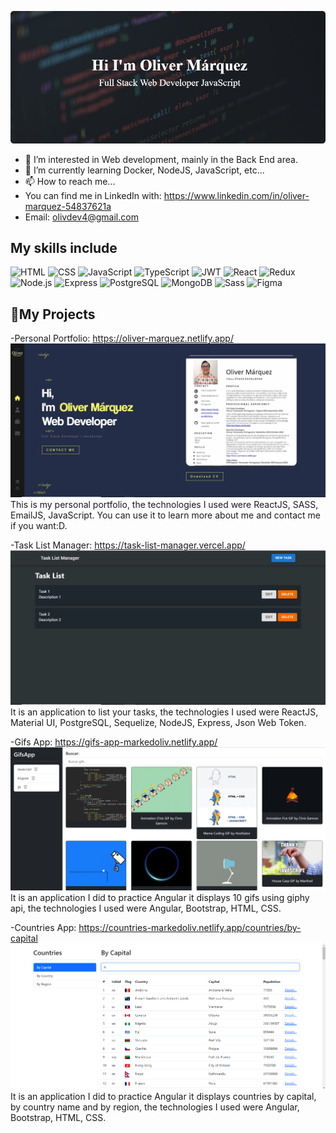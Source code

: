 ![CoverImg](https://github.com/MarkedOliv/MarkedOliv/blob/main/CoverImage.png) 
- 👀 I’m interested in Web development, mainly in the Back End area.
- 🌱 I’m currently learning Docker, NodeJS, JavaScript, etc...
- 📫 How to reach me...
-  You can find me in LinkedIn with: https://www.linkedin.com/in/oliver-marquez-54837621a
-  Email: olivdev4@gmail.com

## My skills include
![HTML](https://img.shields.io/badge/-HTML-E34F26?style=for-the-badge&logo=html5&logoColor=FAFAFA)
![CSS](https://img.shields.io/badge/-CSS-1572B6?style=for-the-badge&logo=css3&logoColor=FAFAFA)
![JavaScript](https://img.shields.io/badge/-JavaScript-F7DF1E?style=for-the-badge&logo=javascript&logoColor=333)
![TypeScript](https://img.shields.io/badge/-TypeScript-3178C6?style=for-the-badge&logo=typescript&logoColor=FAFAFA)
![JWT](https://img.shields.io/badge/JWT-black?style=for-the-badge&logo=JSON%20web%20tokens)
![React](https://img.shields.io/badge/-React-61DAFB?style=for-the-badge&logo=react&logoColor=333)
![Redux](https://img.shields.io/badge/-Redux-764ABC?style=for-the-badge&logo=redux&logoColor=FAFAFA)
![Node.js](https://img.shields.io/badge/-Node.js-339933?style=for-the-badge&logo=node.js&logoColor=FAFAFA)
![Express](https://img.shields.io/badge/-Express-FAFAFA?style=for-the-badge&logo=express&logoColor=333)
![PostgreSQL](https://img.shields.io/badge/-PostgreSQL-0064a5?style=for-the-badge&logo=postgresql&logoColor=FAFAFA)
![MongoDB](https://img.shields.io/badge/MongoDB-%234ea94b.svg?style=for-the-badge&logo=mongodb&logoColor=white)
![Sass](https://img.shields.io/badge/-Sass-CC6699?style=for-the-badge&logo=sass&logoColor=FAFAFA)
![Figma](https://img.shields.io/badge/figma-%23F24E1E.svg?style=for-the-badge&logo=figma&logoColor=white)

## 📌My Projects

-Personal Portfolio:
https://oliver-marquez.netlify.app/
![personal-portfolio](https://github.com/MarkedOliv/MarkedOliv/blob/main/PersonalPorfolio.PNG)
This is my personal portfolio, the technologies I used were ReactJS, SASS, EmailJS, JavaScript.
You can use it to learn more about me and contact me if you want:D.

-Task List Manager:
https://task-list-manager.vercel.app/
![task-list-manager](https://raw.githubusercontent.com/MarkedOliv/MarkedOliv/main/TaskListManagerHome.PNG)
It is an application to list your tasks, the technologies I used were ReactJS, Material UI, PostgreSQL, Sequelize, NodeJS, Express, Json Web Token.

-Gifs App:
https://gifs-app-markedoliv.netlify.app/
![gifs-app](https://github.com/MarkedOliv/MarkedOliv/blob/main/GifsAppMarkedOliv.png)
It is an application I did to practice Angular it displays 10 gifs using giphy api, the technologies I used were Angular, Bootstrap, HTML, CSS.

-Countries App:
https://countries-markedoliv.netlify.app/countries/by-capital
![countries-app](https://github.com/MarkedOliv/MarkedOliv/blob/main/CountriesAppIMG.png)
It is an application I did to practice Angular it displays countries by capital, by country name and by region, the technologies I used were Angular, Bootstrap, HTML, CSS.



<!---
MarkedOliv/MarkedOliv is a ✨ special ✨ repository because its `README.md` (this file) appears on your GitHub profile.
You can click the Preview link to take a look at your changes.
--->
